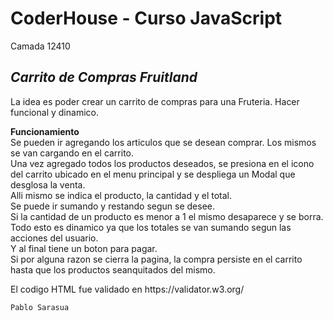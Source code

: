 <h1 class="code-line" data-line-start=0 data-line-end=1 ><a id="CoderHouse__Curso_JavaScript_0"></a>CoderHouse - Curso JavaScript</h1>
<p class="has-line-data" data-line-start="1" data-line-end="2">Camada 12410</p>
<h2 class="code-line" data-line-start=2 data-line-end=3 ><a id="_Carrito_de_Compras_Fruitland__2"></a><em>Carrito de Compras Fruitland</em></h2>
<p class="has-line-data" data-line-start="5" data-line-end="6">La idea es poder crear un carrito de compras para una Fruteria. Hacer funcional y dinamico.</p>
<p class="has-line-data" data-line-start="7" data-line-end="16"><strong>Funcionamiento</strong><br>
Se pueden ir agregando los articulos que se desean comprar. Los mismos se van cargando en el carrito.<br>
Una vez agregado todos los productos deseados, se presiona en el icono del carrito ubicado en el menu principal y se despliega un Modal que desglosa la venta.<br>
Alli mismo se indica el producto, la cantidad y el total.<br>
Se puede ir sumando y restando segun se desee.<br>
Si la cantidad de un producto es menor a 1 el mismo desaparece y se borra.<br>
Todo esto es dinamico ya que los totales se van sumando segun las acciones del usuario.<br>
Y al final tiene un boton para pagar.<br>
Si por alguna razon se cierra la pagina, la compra persiste en el carrito hasta que los productos seanquitados del mismo.</p>
El codigo HTML fue validado en https://validator.w3.org/
<pre><code class="has-line-data" data-line-start="19" data-line-end="21" class="language-sh">Pablo Sarasua
</code></pre>
